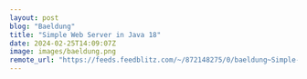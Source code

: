 ```yaml
---
layout: post
blog: "Baeldung"
title: "Simple Web Server in Java 18"
date: 2024-02-25T14:09:07Z
image: images/baeldung.png
remote_url: "https://feeds.feedblitz.com/~/872148275/0/baeldung~Simple-Web-Server-in-Java"
---
```

